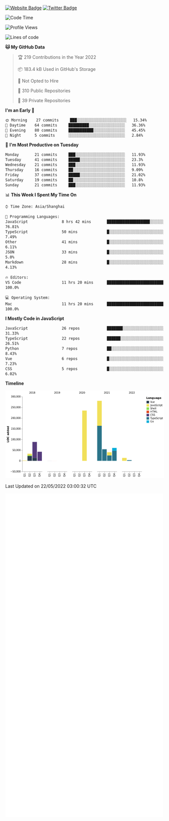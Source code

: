 [![Website Badge](https://img.shields.io/badge/-caos.me-444444?style=flat&logo=Google-Chrome&logoColor=f2f2f2&link=https://caos.me)](https://caos.me)
[![Twitter Badge](https://img.shields.io/badge/-@caosbad-1da1f2?style=flat&labelColor=1ca0f1&logo=twitter&logoColor=white&link=https://twitter.com/caosbad)](https://twitter.com/caosbad)



<!--START_SECTION:waka-->

![Code Time](http://img.shields.io/badge/Code%20Time-284%20hrs%2039%20mins-blue)

![Profile Views](http://img.shields.io/badge/Profile%20Views-11-blue)

![Lines of code](https://img.shields.io/badge/From%20Hello%20World%20I%27ve%20Written-852%20Thousand%20lines%20of%20code-blue)

**🐱 My GitHub Data** 

> 🏆 219 Contributions in the Year 2022
 > 
> 📦 183.4 kB Used in GitHub's Storage 
 > 
> 🚫 Not Opted to Hire
 > 
> 📜 310 Public Repositories 
 > 
> 🔑 39 Private Repositories  
 > 
**I'm an Early 🐤** 

```text
🌞 Morning    27 commits     ███░░░░░░░░░░░░░░░░░░░░░░   15.34% 
🌆 Daytime    64 commits     █████████░░░░░░░░░░░░░░░░   36.36% 
🌃 Evening    80 commits     ███████████░░░░░░░░░░░░░░   45.45% 
🌙 Night      5 commits      ░░░░░░░░░░░░░░░░░░░░░░░░░   2.84%

```
📅 **I'm Most Productive on Tuesday** 

```text
Monday       21 commits     ███░░░░░░░░░░░░░░░░░░░░░░   11.93% 
Tuesday      41 commits     █████░░░░░░░░░░░░░░░░░░░░   23.3% 
Wednesday    21 commits     ███░░░░░░░░░░░░░░░░░░░░░░   11.93% 
Thursday     16 commits     ██░░░░░░░░░░░░░░░░░░░░░░░   9.09% 
Friday       37 commits     █████░░░░░░░░░░░░░░░░░░░░   21.02% 
Saturday     19 commits     ██░░░░░░░░░░░░░░░░░░░░░░░   10.8% 
Sunday       21 commits     ███░░░░░░░░░░░░░░░░░░░░░░   11.93%

```


📊 **This Week I Spent My Time On** 

```text
⌚︎ Time Zone: Asia/Shanghai

💬 Programming Languages: 
JavaScript               8 hrs 42 mins       ███████████████████░░░░░░   76.81% 
TypeScript               50 mins             █░░░░░░░░░░░░░░░░░░░░░░░░   7.49% 
Other                    41 mins             █░░░░░░░░░░░░░░░░░░░░░░░░   6.11% 
JSON                     33 mins             █░░░░░░░░░░░░░░░░░░░░░░░░   5.0% 
Markdown                 28 mins             █░░░░░░░░░░░░░░░░░░░░░░░░   4.13%

🔥 Editors: 
VS Code                  11 hrs 20 mins      █████████████████████████   100.0%

💻 Operating System: 
Mac                      11 hrs 20 mins      █████████████████████████   100.0%

```

**I Mostly Code in JavaScript** 

```text
JavaScript               26 repos            ███████░░░░░░░░░░░░░░░░░░   31.33% 
TypeScript               22 repos            ██████░░░░░░░░░░░░░░░░░░░   26.51% 
Python                   7 repos             ██░░░░░░░░░░░░░░░░░░░░░░░   8.43% 
Vue                      6 repos             █░░░░░░░░░░░░░░░░░░░░░░░░   7.23% 
CSS                      5 repos             █░░░░░░░░░░░░░░░░░░░░░░░░   6.02%

```


**Timeline**

![Chart](https://raw.githubusercontent.com/caosbad/caosbad/master/charts/bar_graph.png) 


 Last Updated on 22/05/2022 03:00:32 UTC
<!--END_SECTION:waka-->


![Metrics](https://github.com/caosbad/CaosBad/blob/master/github-metrics.svg)
